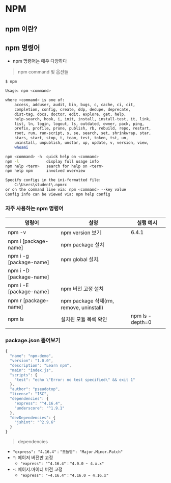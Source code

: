 # NPM

## npm 이란?

## npm 명령어
- npm 명령어는 매우 다양하다
> npm command 및 옵션들
```bash
$ npm

Usage: npm <command>

where <command> is one of:
    access, adduser, audit, bin, bugs, c, cache, ci, cit,
    completion, config, create, ddp, dedupe, deprecate,
    dist-tag, docs, doctor, edit, explore, get, help,
    help-search, hook, i, init, install, install-test, it, link,
    list, ln, login, logout, ls, outdated, owner, pack, ping,
    prefix, profile, prune, publish, rb, rebuild, repo, restart,
    root, run, run-script, s, se, search, set, shrinkwrap, star,
    stars, start, stop, t, team, test, token, tst, un,
    uninstall, unpublish, unstar, up, update, v, version, view,
    whoami

npm <command> -h  quick help on <command>
npm -l            display full usage info
npm help <term>   search for help on <term>
npm help npm      involved overview

Specify configs in the ini-formatted file:
    C:\Users\student\.npmrc
or on the command line via: npm <command> --key value
Config info can be viewed via: npm help config
```
### 자주 사용하는 npm 명령어
| 명령어               | 설명             | 실행 예시 |
| -------------------- | ---------------- | --------- |
| npm -v               | npm version 보기 | 6.4.1     |
| npm i [package-name] | npm package 설치 |           |
| npm i -g [package-name] | npm global 설치. |           |
| npm i -D [package-name] |                  |           |
| npm i -E [package-name] | npm 버전 고정 설치 | |
| npm r [package-name] | npm package 삭제(rm, remove, uninstall) | |
| npm ls | 설치된 모듈 목록 확인 | npm ls -depth=0 |
|  |  | |

### package.json 뜯어보기

```javascript
{
  "name": "npm-demo",
  "version": "1.0.0",
  "description": "Learn npm",
  "main": "index.js",
  "scripts": {
    "test": "echo \"Error: no test specified\" && exit 1"
  },
  "author": "pseudotop",
  "license": "ISC",
  "dependencies": {
    "express": "^4.16.4",
    "underscore": "^1.9.1"
  },
  "devDependencies": {
    "jshint": "^2.9.6"
  }
}
```

> dependencies
- `"express": "4.16.4"` : `"모듈명": "Major.Minor.Patch"`
- `^`: 메이저 버전만 고정 
  - `"express": "^4.16.4"` : `"4.0.0 ~ 4.x.x"`
- `~`: 메이저.마이너 버전 고정
  - `"express": "~4.16.4"` : `"4.16.0 ~ 4.16.x"`
